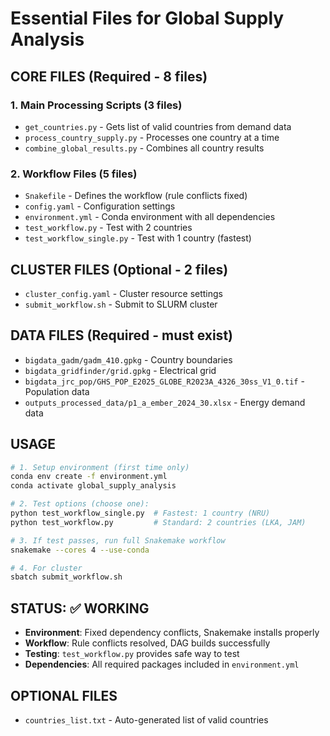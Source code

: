 # Essential Files for Global Supply Analysis

## CORE FILES (Required - 8 files)

### 1. Main Processing Scripts (3 files)
- `get_countries.py` - Gets list of valid countries from demand data
- `process_country_supply.py` - Processes one country at a time  
- `combine_global_results.py` - Combines all country results

### 2. Workflow Files (5 files)
- `Snakefile` - Defines the workflow (rule conflicts fixed)
- `config.yaml` - Configuration settings
- `environment.yml` - Conda environment with all dependencies
- `test_workflow.py` - Test with 2 countries
- `test_workflow_single.py` - Test with 1 country (fastest)

## CLUSTER FILES (Optional - 2 files)

- `cluster_config.yaml` - Cluster resource settings
- `submit_workflow.sh` - Submit to SLURM cluster

## DATA FILES (Required - must exist)

- `bigdata_gadm/gadm_410.gpkg` - Country boundaries
- `bigdata_gridfinder/grid.gpkg` - Electrical grid  
- `bigdata_jrc_pop/GHS_POP_E2025_GLOBE_R2023A_4326_30ss_V1_0.tif` - Population data
- `outputs_processed_data/p1_a_ember_2024_30.xlsx` - Energy demand data

## USAGE

```bash
# 1. Setup environment (first time only)
conda env create -f environment.yml
conda activate global_supply_analysis

# 2. Test options (choose one):
python test_workflow_single.py  # Fastest: 1 country (NRU)
python test_workflow.py         # Standard: 2 countries (LKA, JAM)

# 3. If test passes, run full Snakemake workflow
snakemake --cores 4 --use-conda

# 4. For cluster
sbatch submit_workflow.sh
```

## STATUS: ✅ WORKING

- **Environment**: Fixed dependency conflicts, Snakemake installs properly
- **Workflow**: Rule conflicts resolved, DAG builds successfully  
- **Testing**: `test_workflow.py` provides safe way to test
- **Dependencies**: All required packages included in `environment.yml`

## OPTIONAL FILES

- `countries_list.txt` - Auto-generated list of valid countries
